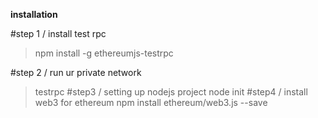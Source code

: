 **installation**

#step 1 / install test rpc

>npm install -g ethereumjs-testrpc

#step 2 / run ur private network

>testrpc
#step3 / setting up nodejs project
>node init
#step4 / install web3 for ethereum
>npm install ethereum/web3.js --save 
